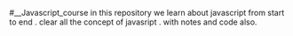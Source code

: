 #__Javascript_course
in this repository we learn about javascript from start to end .
clear all the concept of javasript .
with notes and code also.
